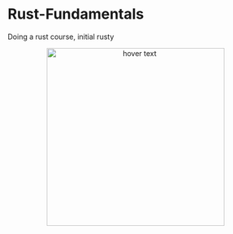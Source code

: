 # Rust-Fundamentals
Doing a rust course, initial rusty


<p align="center">
  <img src="[your_relative_path_here](https://ithelp.ithome.com.tw/upload/images/20190923/20119807TBGJ1hynCh.png)" width="350" title="hover text">
</p>
